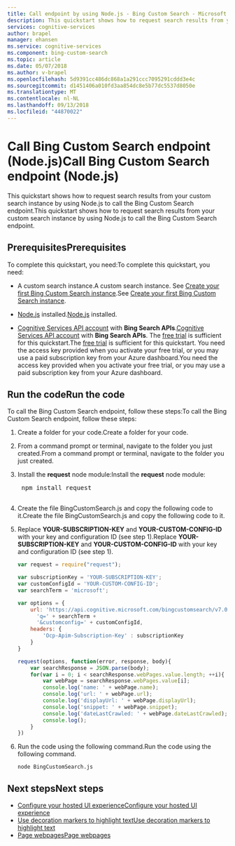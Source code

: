```yaml
---
title: Call endpoint by using Node.js - Bing Custom Search - Microsoft Cognitive Services
description: This quickstart shows how to request search results from your custom search instance by using Node.js to call the Bing Custom Search endpoint.
services: cognitive-services
author: brapel
manager: ehansen
ms.service: cognitive-services
ms.component: bing-custom-search
ms.topic: article
ms.date: 05/07/2018
ms.author: v-brapel
ms.openlocfilehash: 5d9391cc486dc868a1a291ccc7095291cddd3e4c
ms.sourcegitcommit: d1451406a010fd3aa854dc8e5b77dc5537d8050e
ms.translationtype: MT
ms.contentlocale: nl-NL
ms.lasthandoff: 09/13/2018
ms.locfileid: "44870022"
---
```

# <a name="call-bing-custom-search-endpoint-nodejs"></a><span data-ttu-id="96a15-103">Call Bing Custom Search endpoint (Node.js)</span><span class="sxs-lookup"><span data-stu-id="96a15-103">Call Bing Custom Search endpoint (Node.js)</span></span>

<span data-ttu-id="96a15-104">This quickstart shows how to request search results from your custom search instance by using Node.js to call the Bing Custom Search endpoint.</span><span class="sxs-lookup"><span data-stu-id="96a15-104">This quickstart shows how to request search results from your custom search instance by using Node.js to call the Bing Custom Search endpoint.</span></span> 

## <a name="prerequisites"></a><span data-ttu-id="96a15-105">Prerequisites</span><span class="sxs-lookup"><span data-stu-id="96a15-105">Prerequisites</span></span>
<span data-ttu-id="96a15-106">To complete this quickstart, you need:</span><span class="sxs-lookup"><span data-stu-id="96a15-106">To complete this quickstart, you need:</span></span>

- <span data-ttu-id="96a15-107">A custom search instance.</span><span class="sxs-lookup"><span data-stu-id="96a15-107">A custom search instance.</span></span> <span data-ttu-id="96a15-108">See [Create your first Bing Custom Search instance](quick-start.md).</span><span class="sxs-lookup"><span data-stu-id="96a15-108">See [Create your first Bing Custom Search instance](quick-start.md).</span></span>

- <span data-ttu-id="96a15-109">[Node.js](https://www.nodejs.org/) installed.</span><span class="sxs-lookup"><span data-stu-id="96a15-109">[Node.js](https://www.nodejs.org/) installed.</span></span>

-  <span data-ttu-id="96a15-110">[Cognitive Services API account](https://docs.microsoft.com/azure/cognitive-services/cognitive-services-apis-create-account) with **Bing Search APIs**.</span><span class="sxs-lookup"><span data-stu-id="96a15-110">[Cognitive Services API account](https://docs.microsoft.com/azure/cognitive-services/cognitive-services-apis-create-account) with **Bing Search APIs**.</span></span> <span data-ttu-id="96a15-111">The [free trial](https://azure.microsoft.com/try/cognitive-services/?api=bing-custom-search) is sufficient for this quickstart.</span><span class="sxs-lookup"><span data-stu-id="96a15-111">The [free trial](https://azure.microsoft.com/try/cognitive-services/?api=bing-custom-search) is sufficient for this quickstart.</span></span> <span data-ttu-id="96a15-112">You need the access key provided when you activate your free trial, or you may use a paid subscription key from your Azure dashboard.</span><span class="sxs-lookup"><span data-stu-id="96a15-112">You need the access key provided when you activate your free trial, or you may use a paid subscription key from your Azure dashboard.</span></span>

## <a name="run-the-code"></a><span data-ttu-id="96a15-113">Run the code</span><span class="sxs-lookup"><span data-stu-id="96a15-113">Run the code</span></span>

<span data-ttu-id="96a15-114">To call the Bing Custom Search endpoint, follow these steps:</span><span class="sxs-lookup"><span data-stu-id="96a15-114">To call the Bing Custom Search endpoint, follow these steps:</span></span>

1. <span data-ttu-id="96a15-115">Create a folder for your code.</span><span class="sxs-lookup"><span data-stu-id="96a15-115">Create a folder for your code.</span></span>

2. <span data-ttu-id="96a15-116">From a command prompt or terminal, navigate to the folder you just created.</span><span class="sxs-lookup"><span data-stu-id="96a15-116">From a command prompt or terminal, navigate to the folder you just created.</span></span>

3. <span data-ttu-id="96a15-117">Install the **request** node module:</span><span class="sxs-lookup"><span data-stu-id="96a15-117">Install the **request** node module:</span></span>
    <pre>
    npm install request
    </pre>
    
4. <span data-ttu-id="96a15-118">Create the file BingCustomSearch.js and copy the following code to it.</span><span class="sxs-lookup"><span data-stu-id="96a15-118">Create the file BingCustomSearch.js and copy the following code to it.</span></span>

5. <span data-ttu-id="96a15-119">Replace **YOUR-SUBSCRIPTION-KEY** and **YOUR-CUSTOM-CONFIG-ID** with your key and configuration ID (see step 1).</span><span class="sxs-lookup"><span data-stu-id="96a15-119">Replace **YOUR-SUBSCRIPTION-KEY** and **YOUR-CUSTOM-CONFIG-ID** with your key and configuration ID (see step 1).</span></span>

    ``` javascript
    var request = require("request");
    
    var subscriptionKey = 'YOUR-SUBSCRIPTION-KEY';
    var customConfigId = 'YOUR-CUSTOM-CONFIG-ID';
    var searchTerm = 'microsoft';
    
    var options = {
        url: 'https://api.cognitive.microsoft.com/bingcustomsearch/v7.0/search?' + 
          'q=' + searchTerm + 
          '&customconfig=' + customConfigId,
        headers: {
            'Ocp-Apim-Subscription-Key' : subscriptionKey
        }
    }
    
    request(options, function(error, response, body){
        var searchResponse = JSON.parse(body);
        for(var i = 0; i < searchResponse.webPages.value.length; ++i){
            var webPage = searchResponse.webPages.value[i];
            console.log('name: ' + webPage.name);
            console.log('url: ' + webPage.url);
            console.log('displayUrl: ' + webPage.displayUrl);
            console.log('snippet: ' + webPage.snippet);
            console.log('dateLastCrawled: ' + webPage.dateLastCrawled);
            console.log();
        }
    })
    ```
6. <span data-ttu-id="96a15-120">Run the code using the following command.</span><span class="sxs-lookup"><span data-stu-id="96a15-120">Run the code using the following command.</span></span>
    ```    
    node BingCustomSearch.js
   ``` 

## <a name="next-steps"></a><span data-ttu-id="96a15-121">Next steps</span><span class="sxs-lookup"><span data-stu-id="96a15-121">Next steps</span></span>
- [<span data-ttu-id="96a15-122">Configure your hosted UI experience</span><span class="sxs-lookup"><span data-stu-id="96a15-122">Configure your hosted UI experience</span></span>](./hosted-ui.md)
- [<span data-ttu-id="96a15-123">Use decoration markers to highlight text</span><span class="sxs-lookup"><span data-stu-id="96a15-123">Use decoration markers to highlight text</span></span>](./hit-highlighting.md)
- [<span data-ttu-id="96a15-124">Page webpages</span><span class="sxs-lookup"><span data-stu-id="96a15-124">Page webpages</span></span>](./page-webpages.md)
